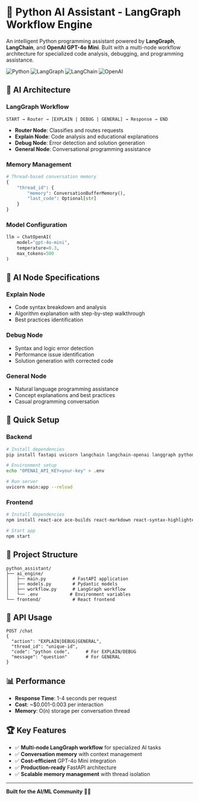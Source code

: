 # 🤖 Python AI Assistant - LangGraph Workflow Engine

An intelligent Python programming assistant powered by **LangGraph**, **LangChain**, and **OpenAI GPT-4o Mini**. Built with a multi-node workflow architecture for specialized code analysis, debugging, and programming assistance.

![Python](https://img.shields.io/badge/Python-3.8+-blue.svg)
![LangGraph](https://img.shields.io/badge/LangGraph-Latest-FF6B6B.svg)
![LangChain](https://img.shields.io/badge/LangChain-Latest-1C1C1C.svg)
![OpenAI](https://img.shields.io/badge/OpenAI-GPT4o_Mini-412991.svg)

## 🧠 AI Architecture

### **LangGraph Workflow**
```
START → Router → [EXPLAIN | DEBUG | GENERAL] → Response → END
```

- **Router Node**: Classifies and routes requests
- **Explain Node**: Code analysis and educational explanations  
- **Debug Node**: Error detection and solution generation
- **General Node**: Conversational programming assistance

### **Memory Management**
```python
# Thread-based conversation memory
{
    "thread_id": {
        "memory": ConversationBufferMemory(),
        "last_code": Optional[str]
    }
}
```

### **Model Configuration**
```python
llm = ChatOpenAI(
    model="gpt-4o-mini",
    temperature=0.3,
    max_tokens=500
)
```

## 🔬 AI Node Specifications

### **Explain Node**
- Code syntax breakdown and analysis
- Algorithm explanation with step-by-step walkthrough
- Best practices identification

### **Debug Node** 
- Syntax and logic error detection
- Performance issue identification
- Solution generation with corrected code

### **General Node**
- Natural language programming assistance
- Concept explanations and best practices
- Casual programming conversation

## 🚀 Quick Setup

### **Backend**
```bash
# Install dependencies
pip install fastapi uvicorn langchain langchain-openai langgraph python-dotenv

# Environment setup
echo "OPENAI_API_KEY=your-key" > .env

# Run server
uvicorn main:app --reload
```

### **Frontend**
```bash
# Install dependencies  
npm install react-ace ace-builds react-markdown react-syntax-highlighter

# Start app
npm start
```

## 📁 Project Structure

```
python_assistant/
├── ai_engine/
│   ├── main.py          # FastAPI application
│   ├── models.py        # Pydantic models
│   ├── workflow.py      # LangGraph workflow
│   └── .env            # Environment variables
└── frontend/            # React frontend
```

## 🔧 API Usage

```http
POST /chat
{
  "action": "EXPLAIN|DEBUG|GENERAL",
  "thread_id": "unique-id",
  "code": "python code",      # For EXPLAIN/DEBUG
  "message": "question"       # For GENERAL
}
```

## 📊 Performance

- **Response Time**: 1-4 seconds per request
- **Cost**: ~$0.001-0.003 per interaction  
- **Memory**: O(n) storage per conversation thread

## 🏆 Key Features

- ✅ **Multi-node LangGraph workflow** for specialized AI tasks
- ✅ **Conversation memory** with context management
- ✅ **Cost-efficient** GPT-4o Mini integration
- ✅ **Production-ready** FastAPI architecture
- ✅ **Scalable memory management** with thread isolation

---

**Built for the AI/ML Community** 🤖🐍